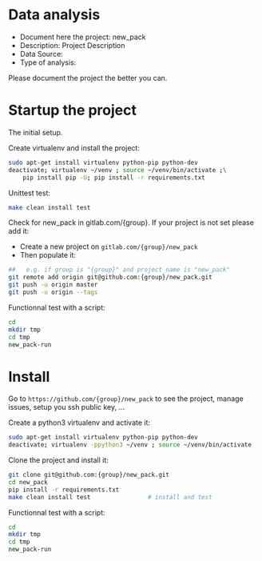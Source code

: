 # Data analysis
- Document here the project: new_pack
- Description: Project Description
- Data Source:
- Type of analysis:

Please document the project the better you can.

# Startup the project

The initial setup.

Create virtualenv and install the project:
```bash
sudo apt-get install virtualenv python-pip python-dev
deactivate; virtualenv ~/venv ; source ~/venv/bin/activate ;\
    pip install pip -U; pip install -r requirements.txt
```

Unittest test:
```bash
make clean install test
```

Check for new_pack in gitlab.com/{group}.
If your project is not set please add it:

- Create a new project on `gitlab.com/{group}/new_pack`
- Then populate it:

```bash
##   e.g. if group is "{group}" and project_name is "new_pack"
git remote add origin git@github.com:{group}/new_pack.git
git push -u origin master
git push -u origin --tags
```

Functionnal test with a script:

```bash
cd
mkdir tmp
cd tmp
new_pack-run
```

# Install

Go to `https://github.com/{group}/new_pack` to see the project, manage issues,
setup you ssh public key, ...

Create a python3 virtualenv and activate it:

```bash
sudo apt-get install virtualenv python-pip python-dev
deactivate; virtualenv -ppython3 ~/venv ; source ~/venv/bin/activate
```

Clone the project and install it:

```bash
git clone git@github.com:{group}/new_pack.git
cd new_pack
pip install -r requirements.txt
make clean install test                # install and test
```
Functionnal test with a script:

```bash
cd
mkdir tmp
cd tmp
new_pack-run
```
